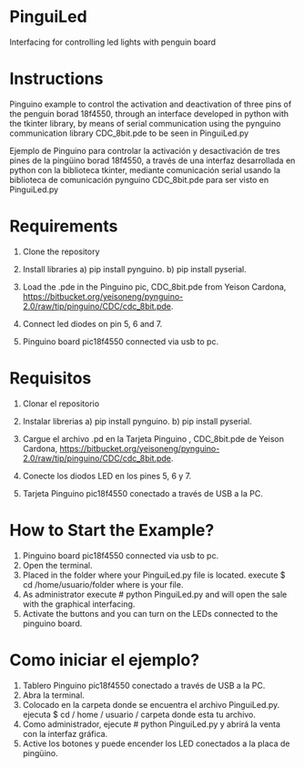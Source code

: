 # PinguiLed
Interfacing  for controlling led lights with penguin board

# Instructions
Pinguino example to control the activation and deactivation of three pins of the penguin borad 18f4550, through an interface developed in python with the tkinter library, by means of serial communication using the pynguino communication library CDC_8bit.pde to be seen in PinguiLed.py

Ejemplo de Pinguino para controlar la activación y desactivación de tres pines de la pingüino borad 18f4550, a través de una interfaz desarrollada en python con la biblioteca tkinter, mediante comunicación serial usando la biblioteca de comunicación pynguino CDC_8bit.pde para ser visto en PinguiLed.py
# Requirements
1) Clone the repository

2) Install libraries 
   a) pip install pynguino.
   b) pip install pyserial.

3) Load the .pde in the Pinguino pic, CDC_8bit.pde from Yeison Cardona, https://bitbucket.org/yeisoneng/pynguino-2.0/raw/tip/pinguino/CDC/cdc_8bit.pde.

4) Connect led diodes on pin 5, 6 and 7.

5) Pinguino board pic18f4550 connected via usb to pc.
# Requisitos 
1) Clonar el repositorio
2) Instalar librerias
a) pip install pynguino.
b) pip install pyserial.

3) Cargue el archivo .pd en la Tarjeta Pinguino , CDC_8bit.pde de Yeison Cardona, https://bitbucket.org/yeisoneng/pynguino-2.0/raw/tip/pinguino/CDC/cdc_8bit.pde.

4) Conecte los diodos LED en los pines 5, 6 y 7.

5) Tarjeta Pinguino pic18f4550 conectado a través de USB a la PC.

# How to Start the Example?
1) Pinguino board pic18f4550 connected via usb to pc.
2) Open the terminal.
3) Placed in the folder where your PinguiLed.py file is located. execute $ cd /home/usuario/folder where is your file.
4) As administrator execute # python PinguiLed.py and will open the sale with the graphical interfacing.
5) Activate the buttons and you can turn on the LEDs connected to the pinguino board.
# Como iniciar el ejemplo?
1) Tablero Pinguino pic18f4550 conectado a través de USB a la PC.
2) Abra la terminal.
3) Colocado en la carpeta donde se encuentra el archivo PinguiLed.py. ejecuta $ cd / home / usuario / carpeta donde esta tu archivo.
4) Como administrador, ejecute # python PinguiLed.py y abrirá la venta con la interfaz gráfica.
5) Active los botones y puede encender los LED conectados a la placa de pingüino.

